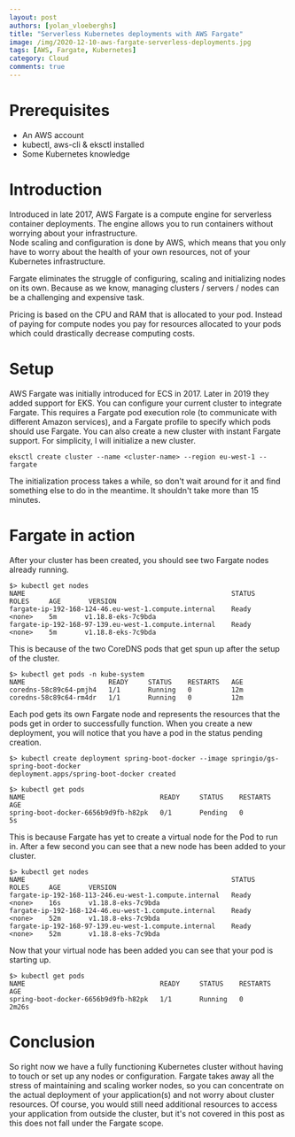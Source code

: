 ```yaml
---
layout: post
authors: [yolan_vloeberghs]
title: "Serverless Kubernetes deployments with AWS Fargate"
image: /img/2020-12-10-aws-fargate-serverless-deployments.jpg
tags: [AWS, Fargate, Kubernetes]
category: Cloud
comments: true
---
```

# Prerequisites
 - An AWS account
 - kubectl, aws-cli & eksctl installed
 - Some Kubernetes knowledge

# Introduction
Introduced in late 2017, AWS Fargate is a compute engine for serverless container deployments. 
The engine allows you to run containers without worrying about your infrastructure.   
Node scaling and configuration is done by AWS, which means that you only have to worry about the health of your own resources, not of your Kubernetes infrastructure.  

Fargate eliminates the struggle of configuring, scaling and initializing nodes on its own.
Because as we know, managing clusters / servers / nodes can be a challenging and expensive task.

Pricing is based on the CPU and RAM that is allocated to your pod.
Instead of paying for compute nodes you pay for resources allocated to your pods which could drastically decrease computing costs.

# Setup
AWS Fargate was initially introduced for ECS in 2017. Later in 2019 they added support for EKS.
You can configure your current cluster to integrate Fargate. 
This requires a Fargate pod execution role (to communicate with different Amazon services), and a Fargate profile to specify which pods should use Fargate.
You can also create a new cluster with instant Fargate support. 
For simplicity, I will initialize a new cluster.
 
`eksctl create cluster --name <cluster-name> --region eu-west-1 --fargate`

The initialization process takes a while, so don't wait around for it and find something else to do in the meantime.
It shouldn't take more than 15 minutes.

# Fargate in action
After your cluster has been created, you should see two Fargate nodes already running.
```
$> kubectl get nodes 
NAME                                                    STATUS    ROLES     AGE       VERSION
fargate-ip-192-168-124-46.eu-west-1.compute.internal    Ready     <none>    5m       v1.18.8-eks-7c9bda
fargate-ip-192-168-97-139.eu-west-1.compute.internal    Ready     <none>    5m       v1.18.8-eks-7c9bda
```
This is because of the two CoreDNS pods that get spun up after the setup of the cluster.
```
$> kubectl get pods -n kube-system
NAME                     READY     STATUS    RESTARTS   AGE
coredns-58c89c64-pmjh4   1/1       Running   0          12m
coredns-58c89c64-rm4dr   1/1       Running   0          12m
```

Each pod gets its own Fargate node and represents the resources that the pods get in order to successfully function. 
When you create a new deployment, you will notice that you have a pod in the status pending creation.

```
$> kubectl create deployment spring-boot-docker --image springio/gs-spring-boot-docker
deployment.apps/spring-boot-docker created

$> kubectl get pods
NAME                                  READY     STATUS    RESTARTS   AGE
spring-boot-docker-6656b9d9fb-h82pk   0/1       Pending   0          5s
```

This is because Fargate has yet to create a virtual node for the Pod to run in.
After a few second you can see that a new node has been added to your cluster.

```
$> kubectl get nodes 
NAME                                                    STATUS    ROLES     AGE       VERSION
fargate-ip-192-168-113-246.eu-west-1.compute.internal   Ready     <none>    16s       v1.18.8-eks-7c9bda
fargate-ip-192-168-124-46.eu-west-1.compute.internal    Ready     <none>    52m       v1.18.8-eks-7c9bda
fargate-ip-192-168-97-139.eu-west-1.compute.internal    Ready     <none>    52m       v1.18.8-eks-7c9bda
```
Now that your virtual node has been added you can see that your pod is starting up.

```
$> kubectl get pods
NAME                                  READY     STATUS    RESTARTS   AGE
spring-boot-docker-6656b9d9fb-h82pk   1/1       Running   0          2m26s
```

# Conclusion
So right now we have a fully functioning Kubernetes cluster without having to touch or set up any nodes or configuration.
Fargate takes away all the stress of maintaining and scaling worker nodes, so you can concentrate on the actual deployment of your application(s) and not worry about cluster resources.
Of course, you would still need additional resources to access your application from outside the cluster, but it's not covered in this post as this does not fall under the Fargate scope. 
